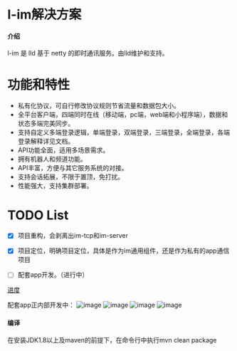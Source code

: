 # l-im解决方案

#### 介绍
l-im 是 lld 基于 netty 的即时通讯服务。由lld维护和支持。

# 功能和特性
- 私有化协议，可自行修改协议规则节省流量和数据包大小。
- 全平台客户端，四端同时在线（移动端，pc端，web端和小程序端），数据和状态多端完美同步。
- 支持自定义多端登录逻辑，单端登录，双端登录，三端登录，全端登录，各端登录解释详见文档。
- API功能全面，适用多场景需求。
- 拥有机器人和频道功能。
- API丰富，方便与其它服务系统的对接。
- 支持会话拓展，不限于置顶，免打扰。
- 性能强大，支持集群部署。


# TODO List
- [X] 项目重构，会剥离出im-tcp和im-server
- [X] 项目定位，明确项目定位，具体是作为im通用组件，还是作为私有的app通信项目
- [ ] 配套app开发。（进行中）



[进度](im-schedule.md ':include')

配套app正内部开发中：
![image](img/index.jpg)
![image](img/mail.jpg)
![image](img/find.jpg)
![image](img/my.jpg)


#### 编译
在安装JDK1.8以上及maven的前提下，在命令行中执行mvn clean package

